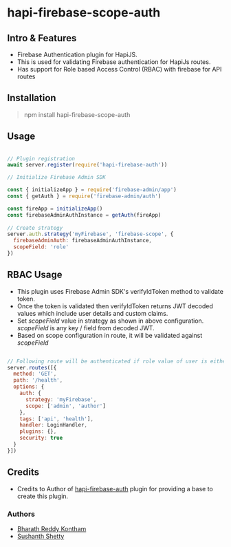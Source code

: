 # hapi-firebase-scope-auth

## Intro & Features

* Firebase Authentication plugin for HapiJS.
* This is used for validating Firebase authentication for HapiJs routes.
* Has support for Role based Access Control (RBAC) with firebase for API routes

## Installation

> npm install hapi-firebase-scope-auth

## Usage

```javascript
 
// Plugin registration
await server.register(require('hapi-firebase-auth'))

// Initialize Firebase Admin SDK

const { initializeApp } = require('firebase-admin/app')
const { getAuth } = require('firebase-admin/auth')

const fireApp = initializeApp()
const firebaseAdminAuthInstance = getAuth(fireApp)
 
// Create strategy
server.auth.strategy('myFirebase', 'firebase-scope', {
  firebaseAdminAuth: firebaseAdminAuthInstance,
  scopeField: 'role'
})

```

## RBAC Usage

* This plugin uses Firebase Admin SDK's verifyIdToken method to validate token.
* Once the token is validated then verifyIdToken returns JWT decoded values which include user details and custom claims.
* Set *scopeField* value in strategy as shown  in above configuration. *scopeField* is any key / field from decoded JWT.
* Based on scope configuration in route, it will be validated against *scopeField*

```javascript

// Following route will be authenticated if role value of user is either admin or author
server.routes([{
  method: 'GET',
  path: '/health',
  options: {
    auth: {
      strategy: 'myFirebase',
      scope: ['admin', 'author']
    },
    tags: ['api', 'health'],
    handler: LoginHandler,
    plugins: {},
    security: true
  }
}])

```

## Credits

* Credits to Author of [hapi-firebase-auth](https://www.npmjs.com/package/hapi-firebase-auth) plugin for providing a base to create this plugin.

### Authors

* [Bharath Reddy Kontham](https://github.com/bharathkontham)
* [Sushanth Shetty](https://github.com/sushanthmshetty)
